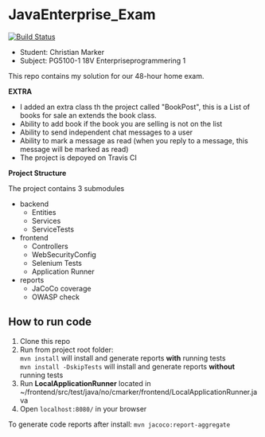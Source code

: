 # JavaEnterprise_Exam

[![Build Status](https://travis-ci.com/MiniMarker/JavaEnterprise_Exam.svg?token=63V1sLhHsu3poeGMykFw&branch=master)](https://travis-ci.com/MiniMarker/JavaEnterprise_Exam)

* Student: Christian Marker
* Subject: PG5100-1 18V Enterpriseprogrammering 1

This repo contains my solution for our 48-hour home exam.

**EXTRA**
* I added an extra class th the project called "BookPost", this is a List of books for sale an extends the book class.
* Ability to add book if the book you are selling is not on the list
* Ability to send independent chat messages to a user
* Ability to mark a message as read (when you reply to a message, this message will be marked as read)
* The project is depoyed on Travis CI

**Project Structure**

The project contains 3 submodules
* backend
    * Entities
    * Services
    * ServiceTests
* frontend
    * Controllers
    * WebSecurityConfig
    * Selenium Tests
    * Application Runner
* reports
    * JaCoCo coverage
    * OWASP check

## How to run code

1. Clone this repo
2. Run from project root folder: 
<br/> ```mvn install``` will install and generate reports **with** running tests
<br/> ```mvn install -DskipTests``` will install and generate reports **without** running tests
3. Run **LocalApplicationRunner** located in ~/frontend/src/test/java/no/cmarker/frontend/LocalApplicationRunner.java
4. Open ```localhost:8080/``` in your browser

To generate code reports after install:
```mvn jacoco:report-aggregate```
